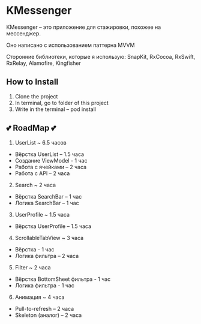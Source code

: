 # KMessenger

KMessenger – это приложение для стажировки, похожее на мессенджер.

Оно написано с использованием паттерна MVVM

Сторонние библиотеки, которые я использую:
SnapKit, RxCocoa, RxSwift, RxRelay, Alamofire, Kingfisher

## How to Install

1. Clone the project
2. In terminal, go to folder of this project
3. Write in the terminal – pod install

## 💕 RoadMap 💕
1. UserList ~ 6.5 часов 
- Вёрстка UserList – 1.5 часа
- Создание ViewModel - 1 час
- Работа с ячейками – 2 часа 
- Работа с API – 2 часа 

2. Search ~ 2 часа
- Вёрстка SearchBar – 1 час
- Логика SearchBar – 1 час

3. UserProfile ~ 1.5 часа
- Вёрстка UserProfile – 1.5 часа

4. ScrollableTabView ~ 3 часа
- Вёрстка - 1 час
- Логика фильтра – 2 часа

5. Filter ~ 2 часа
- Вёрстка BottomSheet фильтра - 1 час
- Логика фильтра - 1 час

6. Анимация ~ 4 часа
- Pull-to-refresh – 2 часа
- Skeleton (аналог) – 2 часа 
